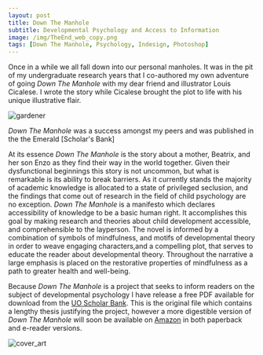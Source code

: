 ```yaml
---
layout: post
title: Down The Manhole
subtitle: Developmental Psychology and Access to Information
image: /img/TheEnd_web_copy.png
tags: [Down The Manhole, Psychology, Indesign, Photoshop]
---
```


Once in a while we all fall down into our personal manholes. It was in the pit of my undergraduate research years that I co-authored my own adventure of going _Down The Manhole_ with my dear friend and illustrator Louis Cicalese. I wrote the story while Cicalese brought the plot to life with his unique illustrative flair.

![gardener](https://i.imgur.com/uBRGszv.png)

_Down The Manhole_ was a success amongst my peers and was published in the the Emerald [Scholar's Bank]

At its essence _Down The Manhole_ is the story about a mother, Beatrix, and her son Enzo as they find their way in the world together. 
Given their dysfunctional beginnings this story is not uncommon, but what is remarkable is its ability to break barriers. 
As it currently stands the majority of academic knowledge is allocated to a state of privileged seclusion, 
and the findings that come out of research in the field of child psychology are no exception. 
_Down The Manhole_ is a manifesto which declares accessibility of knowledge to be a basic human right. 
It accomplishes this goal by making research and theories about child development accessible, and comprehensible to the layperson. 
The novel is informed by a combination of symbols of mindfulness, and motifs of developmental theory in order to weave engaging characters,and a compelling plot, that serves to educate the reader about developmental theory. 
Throughout the narrative a large emphasis is placed on the restorative properties of mindfulness as a path to greater health and well-being.


Because _Down The Manhole_ is a project that seeks to inform readers on the subject of developmental psychology I have release a free PDF available for download from the [UO Scholar Bank](https://scholarsbank.uoregon.edu/xmlui/handle/1794/20265). This is the original file which contains a lengthy thesis justifying the project, however a more digestible version of _Down The Manhole_ will soon be available on [Amazon](https://www.amazon.com/) in both paperback and e-reader versions.  

![cover_art](https://i.imgur.com/TnxeygO.png)
